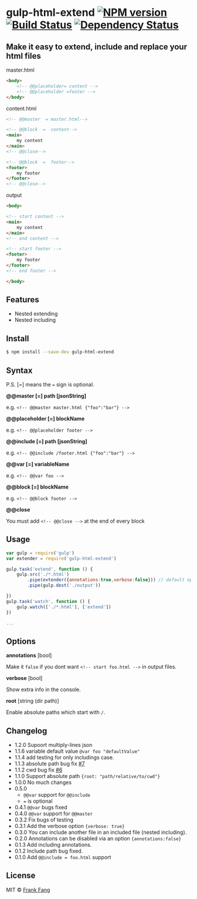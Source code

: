 # gulp-html-extend [![NPM version][npm-image]][npm-url] [![Build Status][travis-image]][travis-url] [![Dependency Status][depstat-image]][depstat-url]

## Make it easy to extend, include and replace your html files

master.html

```html
<body>
    <!-- @@placeholder= content -->
    <!-- @@placeholder =footer -->
</body>
```

content.html

```html
<!-- @@master  = master.html-->

<!-- @@block  =  content-->
<main>
    my content
</main>
<!-- @@close-->

<!-- @@block  =  footer-->
<footer>
    my footer
</footer>
<!-- @@close-->

```

output

```html
<body>

<!-- start content -->
<main>
    my content
</main>
<!-- end content -->

<!-- start footer -->
<footer>
    my footer
</footer>
<!-- end footer -->

</body>
```

## Features

* Nested extending
* Nested including

## Install

```sh
$ npm install --save-dev gulp-html-extend
```

## Syntax

P.S. [=] means the `=` sign is optional.

**@@master [=] path [jsonString]**

e.g. `<!-- @@master master.html {"foo":"bar"} -->`

**@@placeholder [=] blockName**

e.g. `<!-- @@placeholder footer -->`

**@@include [=] path [jsonString]**

e.g. `<!-- @@include /footer.html {"foo":"bar"} -->`

**@@var [=] variableName**

e.g. `<!-- @@var foo -->`

**@@block [=] blockName**

e.g. `<!-- @@block footer -->`

**@@close**

You must add `<!-- @@close -->` at the end of every block


## Usage

```js
var gulp = require('gulp')
var extender = require('gulp-html-extend')

gulp.task('extend', function () {
    gulp.src('./*.html')
        .pipe(extender({annotations:true,verbose:false})) // default options
        .pipe(gulp.dest('./output'))

})
gulp.task('watch', function () {
    gulp.watch(['./*.html'], ['extend'])
})

...
```

## Options

**annotations** [bool]

Make it `false` if you dont want `<!-- start foo.html -->` in output files.

**verbose** [bool]

Show extra info in the console.

**root** [string (dir path)]

Enable absolute paths which start with `/`.

## Changelog
* 1.2.0 Supoort multiply-lines json 
* 1.1.6 variable default value ``@var foo "defaultValue"``
* 1.1.4 add testing for only includings case.
* 1.1.3 absolute path bug fix [#7](https://github.com/FrankFang/gulp-html-extend/issues/7)
* 1.1.2 cwd bug fix [#6](https://github.com/FrankFang/gulp-html-extend/issues/6)
* 1.1.0 Support absolute path `{root: "path/relative/to/cwd"}`
* 1.0.0 No much changes
* 0.5.0
    * `@@var` support for `@@include`
    * `=` is optional
* 0.4.1 `@@var` bugs fixed
* 0.4.0 `@@var` support for `@@master`
* 0.3.2 Fix bugs of testing
* 0.3.1 Add the verbose option `{verbose: true}`
* 0.3.0 You can include another file in an included file (nested including).
* 0.2.0 Annotations can be disabled via an option `{annotations:false}`
* 0.1.3 Add including annotations.
* 0.1.2 Include path bug fixed.
* 0.1.0 Add `@@include = foo.html` support

## License

MIT &copy; [Frank Fang](http://frankfang.com)


[npm-url]: https://npmjs.org/package/gulp-html-extend
[npm-image]: https://badge.fury.io/js/gulp-html-extend.svg
[travis-url]: https://travis-ci.org/FrankFang/gulp-html-extend
[travis-image]: https://travis-ci.org/FrankFang/gulp-html-extend.svg?branch=master
[coveralls-url]: https://coveralls.io/r/FrankFang/gulp-html-extend
[coveralls-image]: https://coveralls.io/repos/FrankFang/gulp-html-extend/badge.png
[depstat-url]: https://david-dm.org/FrankFang/gulp-html-extend
[depstat-image]: https://david-dm.org/FrankFang/gulp-html-extend.svg
